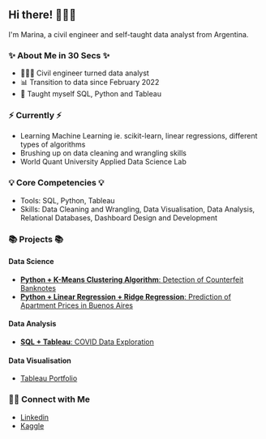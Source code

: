 ## Hi there! 🙋🏻‍♀️
I'm Marina, a civil engineer and self-taught data analyst from Argentina.

### ✨ About Me in 30 Secs ✨

- 👩🏻‍💻 Civil engineer turned data analyst
- 📊 Transition to data since February 2022
- 📝 Taught myself SQL, Python and Tableau

### ⚡️ Currently ⚡️

- Learning Machine Learning ie. scikit-learn, linear regressions, different types of algorithms
- Brushing up on data cleaning and wrangling skills
- World Quant University Applied Data Science Lab

### 💡 Core Competencies 💡

- Tools: SQL, Python, Tableau
- Skills: Data Cleaning and Wrangling, Data Visualisation, Data Analysis, Relational Databases, Dashboard Design and Development


### 📚 Projects 📚

#### Data Science 
- [**Python + K-Means Clustering Algorithm**: Detection of Counterfeit Banknotes](https://github.com/marinarivosecchi/Detection-of-Counterfeit-Banknotes/blob/main/Counterfeit_Banknotes.ipynb)
- [**Python + Linear Regression + Ridge Regression**: Prediction of Apartment Prices in Buenos Aires](https://github.com/marinarivosecchi/Buenos-Aires-Apartment-Prices/blob/main/Buenos%20Aires%20Housing.ipynb)
#### Data Analysis 
- [**SQL + Tableau**: COVID Data Exploration](https://github.com/marinarivosecchi/COVID-Project/blob/main/COVID%20Project.sql)
#### Data Visualisation
- [Tableau Portfolio](https://public.tableau.com/app/profile/marina.rivosecchi#!/)

### 🙌🏻 Connect with Me

- [Linkedin](https://www.linkedin.com/in/marina-rivosecchi/)
- [Kaggle](https://www.kaggle.com/marinarivosecchi)

